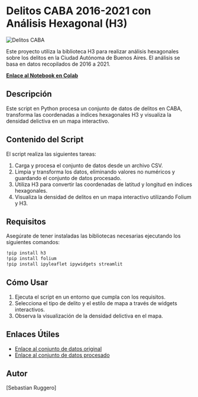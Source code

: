 # Delitos CABA 2016-2021 con Análisis Hexagonal (H3)

![Delitos CABA](https://drive.google.com/file/d/1qfwzg_mk-QnWJhKidhTBVw0UwIjZhqas/view?usp=drive_link)

Este proyecto utiliza la biblioteca H3 para realizar análisis hexagonales sobre los delitos en la Ciudad Autónoma de Buenos Aires. El análisis se basa en datos recopilados de 2016 a 2021.

**[Enlace al Notebook en Colab](https://colab.research.google.com/github/sebasruggero/delitosCabaH3/blob/main/Delitos_Caba_2016_2021_H3.ipynb)**

## Descripción

Este script en Python procesa un conjunto de datos de delitos en CABA, transforma las coordenadas a índices hexagonales H3 y visualiza la densidad delictiva en un mapa interactivo.

## Contenido del Script

El script realiza las siguientes tareas:

1. Carga y procesa el conjunto de datos desde un archivo CSV.
2. Limpia y transforma los datos, eliminando valores no numéricos y guardando el conjunto de datos procesado.
3. Utiliza H3 para convertir las coordenadas de latitud y longitud en índices hexagonales.
4. Visualiza la densidad de delitos en un mapa interactivo utilizando Folium y H3.

## Requisitos

Asegúrate de tener instaladas las bibliotecas necesarias ejecutando los siguientes comandos:

```bash
!pip install h3
!pip install folium
!pip install ipyleaflet ipywidgets streamlit
```

## Cómo Usar

1. Ejecuta el script en un entorno que cumpla con los requisitos.
2. Selecciona el tipo de delito y el estilo de mapa a través de widgets interactivos.
3. Observa la visualización de la densidad delictiva en el mapa.

## Enlaces Útiles

- [Enlace al conjunto de datos original](https://drive.google.com/file/d/1YUMD_j2rUItGeg4vVrZPZ8hdZ87K5UfI/view?usp=sharing)
- [Enlace al conjunto de datos procesado](https://drive.google.com/file/d/1nxIwbjSOsaOrQN1BIDwUu9ZmToT1Hx0w/view?usp=sharing)

## Autor

[Sebastian Ruggero]

